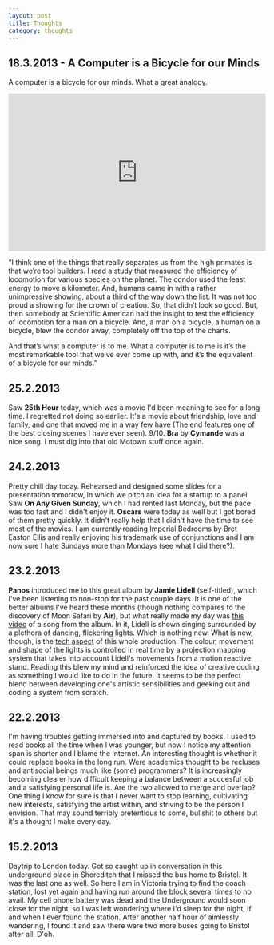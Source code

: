 ```yaml
---
layout: post
title: Thoughts
category: thoughts
---
```



18.3.2013 - A Computer is a Bicycle for our Minds
---

A computer is a bicycle for our minds. What a great analogy.

<iframe width="515" height="315" src="http://www.youtube.com/embed/6kalMB8jDnY?rel=0" frameborder="0" allowfullscreen></iframe>

"I think one of the things that really separates us from the high primates is that we’re tool builders. I read a study that measured the efficiency of locomotion for various species on the planet. The condor used the least energy to move a kilometer. And, humans came in with a rather unimpressive showing, about a third of the way down the list. It was not too proud a showing for the crown of creation. So, that didn’t look so good. But, then somebody at Scientific American had the insight to test the efficiency of locomotion for a man on a bicycle. And, a man on a bicycle, a human on a bicycle, blew the condor away, completely off the top of the charts.

And that’s what a computer is to me. What a computer is to me is it’s the most remarkable tool that we’ve ever come up with, and it’s the equivalent of a bicycle for our minds.”

25.2.2013
---

Saw **25th Hour** today, which was a movie I'd been meaning to see for a long time. I regretted not doing so earlier. It's a movie about friendship, love and family, and one that moved me in a way few have (The end features one of the best closing scenes I have ever seen). 9/10. **Bra** by **Cymande** was a nice song. I must dig into that old Motown stuff once again.

24.2.2013
---

Pretty chill day today. Rehearsed and designed some slides for a presentation tomorrow, in which we pitch an idea for a startup to a panel. Saw **On Any Given Sunday**, which I had rented last Monday, but the pace was too fast and I didn't enjoy it. **Oscars** were today as well but I got bored of them pretty quickly. It didn't really help that I didn't have the time to see most of the movies. I am currently reading Imperial Bedrooms by Bret Easton Ellis and really enjoying his trademark use of conjunctions and I am now sure I hate Sundays more than Mondays (see what I did there?).

23.2.2013
---

**Panos** introduced me to this great album by **Jamie Lidell** (self-titled), which I've been listening to non-stop for the past couple days. It is one of the better albums I've heard these months (though nothing compares to the discovery of Moon Safari by **Air**), but what really made my day was [this video](http://vimeo.com/57927567) of a song from the album. In it, Lidell is shown singing surrounded by a plethora of dancing, flickering lights. Which is nothing new. What is new, though, is the [tech aspect](http://www.creativeapplications.net/openframeworks/you-naked-flat-e-for-warp-records-and-jamie-lidell/) of this whole production. The colour, movement and shape of the lights is controlled in real time by a projection mapping system that takes into account Lidell's movements from a motion reactive stand. Reading this blew my mind and reinforced the idea of creative coding as something I would like to do in the future. It seems to be the perfect blend between developing one's artistic sensibilities and geeking out and coding a system from scratch.

22.2.2013
---

I'm having troubles getting immersed into and captured by books. I used to read books all the time when I was younger, but now I notice my attention span is shorter and I blame the Internet. An interesting thought is whether it could replace books in the long run. Were academics thought to be recluses and antisocial beings much like (some) programmers? It is increasingly becoming clearer how difficult keeping a balance between a succesful job and a satisfying personal life is. Are the two allowed to merge and overlap? One thing I know for sure is that I never want to stop learning, cultivating new interests, satisfying the artist within, and striving to be the person I envision. That may sound terribly pretentious to some, bullshit to others but it's a thought I make every day.

15.2.2013
---

Daytrip to London today. Got so caught up in conversation in this underground place in Shoreditch that I missed the bus home to Bristol. It was the last one as well. So here I am in Victoria trying to find the coach station, lost yet again and having run around the block several times to no avail. My cell phone battery was dead and the Underground would soon close for the night, so I was left wondering where I'd sleep for the night, if and when I ever found the station. After another half hour of aimlessly wandering, I found it and saw there were two more buses going to Bristol after all. D'oh.

